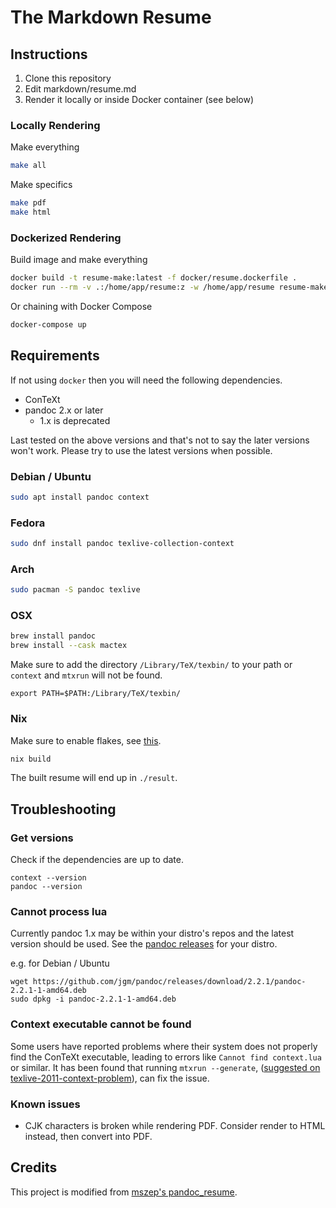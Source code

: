 The Markdown Resume
===================

## Instructions

1. Clone this repository
1. Edit markdown/resume.md
1. Render it locally or inside Docker container (see below)

### Locally Rendering

Make everything

```bash
make all
```

Make specifics

```bash
make pdf
make html
```

### Dockerized Rendering

Build image and make everything

```bash
docker build -t resume-make:latest -f docker/resume.dockerfile .
docker run --rm -v .:/home/app/resume:z -w /home/app/resume resume-make:latest make all
```

Or chaining with Docker Compose

```bash
docker-compose up
```

## Requirements

If not using `docker` then you will need the following dependencies.

* ConTeXt
* pandoc 2.x or later
    * 1.x is deprecated

Last tested on the above versions and that's not to say the later versions won't work. Please try to use the latest versions when possible.

### Debian / Ubuntu

```bash
sudo apt install pandoc context
```

### Fedora

```bash
sudo dnf install pandoc texlive-collection-context
```

### Arch

```bash
sudo pacman -S pandoc texlive
```

### OSX

```bash
brew install pandoc
brew install --cask mactex
```

Make sure to add the directory `/Library/TeX/texbin/` to your path or `context` and `mtxrun` will not be found.

```
export PATH=$PATH:/Library/TeX/texbin/
```

### Nix

Make sure to enable flakes, see [this](https://nixos.wiki/wiki/Flakes).

```bash
nix build
```

The built resume will end up in `./result`.

## Troubleshooting

### Get versions

Check if the dependencies are up to date.

```
context --version
pandoc --version
```

### Cannot process lua

Currently pandoc 1.x may be within your distro's repos and the latest version should be used. See the
[pandoc releases](https://github.com/jgm/pandoc/releases) for your distro.

e.g. for Debian / Ubuntu
```
wget https://github.com/jgm/pandoc/releases/download/2.2.1/pandoc-2.2.1-1-amd64.deb
sudo dpkg -i pandoc-2.2.1-1-amd64.deb
```

### Context executable cannot be found

Some users have reported problems where their system does not properly find the ConTeXt
executable, leading to errors like `Cannot find context.lua` or similar. It has been found
that running `mtxrun --generate`, ([suggested on texlive-2011-context-problem](
https://tex.stackexchange.com/questions/53892/texlive-2011-context-problem)), can fix the
issue.

### Known issues

* CJK characters is broken while rendering PDF. Consider render to HTML instead, then convert into PDF.

## Credits

This project is modified from [mszep's pandoc_resume](https://github.com/mszep/pandoc_resume).
